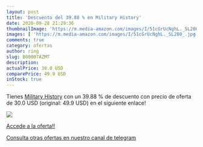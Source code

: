 ```yaml
---
layout: post
title: 'Descuento del 39.88 % en Military History'
date: 2020-09-28 21:29:36
thumbnailImage: 'https://m.media-amazon.com/images/I/51cGrUcNghL._SL200_.jpg'
images: [ 'https://m.media-amazon.com/images/I/51cGrUcNghL._SL200_.jpg' ]
comments: true
category: ofertas
author: ring
slug: B00007AZMT
description:
actualPrice: 30.0 USD
comparePrice: 49.9 USD
inStock: true
---
```


Tienes [Military History](https://www.amazon.com/dp/B00007AZMT/?tag=redken08-20) con un 39.88 % de descuento con precio de oferta de 30.0 USD (original: 49.9 USD) en el siguiente enlace!

[![](https://m.media-amazon.com/images/I/51cGrUcNghL._SL200_.jpg)](https://www.amazon.com/dp/B00007AZMT/?tag=redken08-20)

[Accede a la oferta!!](https://www.amazon.com/dp/B00007AZMT/?tag=redken08-20)

[Consulta otras ofertas en nuestro canal de telegram](https://t.me/s/ofertas25)
